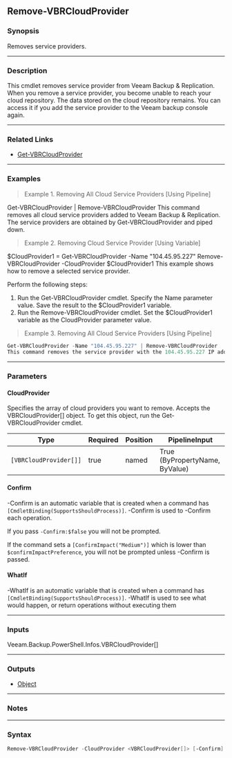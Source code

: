 Remove-VBRCloudProvider
-----------------------

### Synopsis
Removes service providers.

---

### Description

This cmdlet removes service provider from Veeam Backup & Replication. When you remove a service provider, you become unable to reach your cloud repository. The data stored on the cloud repository remains. You can access it if you add the service provider to the Veeam backup console again.

---

### Related Links
* [Get-VBRCloudProvider](Get-VBRCloudProvider)

---

### Examples
> Example 1. Removing All Cloud Service Providers [Using Pipeline]

Get-VBRCloudProvider | Remove-VBRCloudProvider
This command removes all cloud service providers added to Veeam Backup & Replication. The service providers are obtained by Get-VBRCloudProvider and piped down.
> Example 2. Removing Cloud Service Provider [Using Variable]

$CloudProvider1 = Get-VBRCloudProvider -Name "104.45.95.227"
Remove-VBRCloudProvider -CloudProvider $CloudProvider1
This example shows how to remove a selected service provider.

Perform the following steps:
1. Run the Get-VBRCloudProvider cmdlet. Specify the Name parameter value. Save the result to the $CloudProvider1 variable.
2. Run the Remove-VBRCloudProvider cmdlet. Set the $CloudProvider1 variable as the CloudProvider parameter value.
> Example 3. Removing All Cloud Service Providers [Using Pipeline]

```PowerShell
Get-VBRCloudProvider -Name "104.45.95.227" | Remove-VBRCloudProvider
This command removes the service provider with the 104.45.95.227 IP address. The service provider is obtained by Get-VBRCloudProvider and piped down.
```

---

### Parameters
#### **CloudProvider**
Specifies the array of cloud providers you want to remove. Accepts the VBRCloudProvider[] object. To get this object, run the Get-VBRCloudProvider cmdlet.

|Type                  |Required|Position|PipelineInput                 |
|----------------------|--------|--------|------------------------------|
|`[VBRCloudProvider[]]`|true    |named   |True (ByPropertyName, ByValue)|

#### **Confirm**
-Confirm is an automatic variable that is created when a command has ```[CmdletBinding(SupportsShouldProcess)]```.
-Confirm is used to -Confirm each operation.

If you pass ```-Confirm:$false``` you will not be prompted.

If the command sets a ```[ConfirmImpact("Medium")]``` which is lower than ```$confirmImpactPreference```, you will not be prompted unless -Confirm is passed.

#### **WhatIf**
-WhatIf is an automatic variable that is created when a command has ```[CmdletBinding(SupportsShouldProcess)]```.
-WhatIf is used to see what would happen, or return operations without executing them

---

### Inputs
Veeam.Backup.PowerShell.Infos.VBRCloudProvider[]

---

### Outputs
* [Object](https://learn.microsoft.com/en-us/dotnet/api/System.Object)

---

### Notes

---

### Syntax
```PowerShell
Remove-VBRCloudProvider -CloudProvider <VBRCloudProvider[]> [-Confirm] [-WhatIf] [<CommonParameters>]
```
